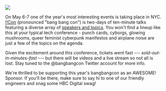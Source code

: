 ![](http://i.imgur.com/oOwcZoe.png)

On May 6-7 one of the year's most interesting events is taking place in NYC. [!!Con](http://bangbangcon.com) (pronounced "bang bang con") is two-days of ten-minute talks featuring a diverse array of [speakers and topics](http://bangbangcon.com/speakers.html). You won't find a lineup like this at your typical tech conference - punch cards, cyborgs, glowing mushrooms, queer feminist cyberpunk manifestos and airplane noise are just a few of the topics on the agenda.

Given the excitement around this conference, tickets went fast --- *sold-out-in-minutes-fast* --- but there will be videos and a live stream so not all is lost. Stay tuned to the @bangbangcon Twitter account for more info. 

We're thrilled to be supporting this year's bangbangcon as an AWESOME! Sponsor. If you'll be there, make sure to say hi to one of our friendly engineers and snag some HBC Digital swag! 
